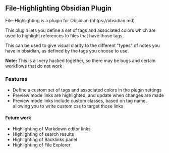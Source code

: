 ## File-Highlighting Obsidian Plugin

File-Highlighting is a plugin for Obsidian (hhtps://obsidian.md)

This plugin lets you define a set of tags and associated colors which are used to highlight references to files that have those tags. 

This can be used to give visual clarity to the different "types" of notes you have in obsidian, as defined by the tags you choose to use. 

**Note:** This is all very hacked together, so there may be bugs and certain workflows that do not work


### Features

* Define a custom set of tags and associated colors in the plugin settings
* Preview mode links are highlighted, and update when changes are made
* Preview mode links include custom classes, based on tag name, allowing you to write custom css to target those links

#### Future work
* Highlighting of Markdown editor links
* Highlighting of search results
* Highlighting of Backlinks panel
* Highlighting of File Explorer
